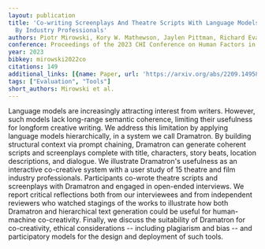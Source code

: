 ```yaml
---
layout: publication
title: 'Co-writing Screenplays And Theatre Scripts With Language Models: An Evaluation
  By Industry Professionals'
authors: Piotr Mirowski, Kory W. Mathewson, Jaylen Pittman, Richard Evans
conference: Proceedings of the 2023 CHI Conference on Human Factors in Computing Systems
year: 2023
bibkey: mirowski2022co
citations: 149
additional_links: [{name: Paper, url: 'https://arxiv.org/abs/2209.14958'}]
tags: ["Evaluation", "Tools"]
short_authors: Mirowski et al.
---
```

Language models are increasingly attracting interest from writers. However,
such models lack long-range semantic coherence, limiting their usefulness for
longform creative writing. We address this limitation by applying language
models hierarchically, in a system we call Dramatron. By building structural
context via prompt chaining, Dramatron can generate coherent scripts and
screenplays complete with title, characters, story beats, location
descriptions, and dialogue. We illustrate Dramatron's usefulness as an
interactive co-creative system with a user study of 15 theatre and film
industry professionals. Participants co-wrote theatre scripts and screenplays
with Dramatron and engaged in open-ended interviews. We report critical
reflections both from our interviewees and from independent reviewers who
watched stagings of the works to illustrate how both Dramatron and hierarchical
text generation could be useful for human-machine co-creativity. Finally, we
discuss the suitability of Dramatron for co-creativity, ethical considerations
-- including plagiarism and bias -- and participatory models for the design and
deployment of such tools.